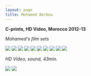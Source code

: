 ```yaml
---
layout: page
title: Mohamed Berbou
---
```


**C-prints, HD Video, Morocco 2012-13**

_Mohamed's film sets_

<img src="/public/altar de mohamed.jpg">

<img src="/public/Mohamed.jpg">

<img src="/public/nat morta mhmed copy.jpg">

<img src="/public/Muro mohamed 6x6.jpg">

<img src="/public/grafiti.jpg">

<img src="/public/monte propriedade-1.jpg">

<img src="/public/2017 please.jpg">

<img src="/public/ladroes de rua2.jpg">

<img src="/public/rei palmeira.jpg">

<img src="/public/casas fantasma maroc.jpg">

_HD Video, sound, 43min._

<img src="/public/mirari frames1.jpg">

<img src="/public/mirari frames2.jpg">

